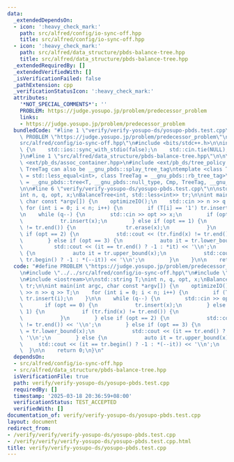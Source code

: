 ```yaml
---
data:
  _extendedDependsOn:
  - icon: ':heavy_check_mark:'
    path: src/alfred/config/io-sync-off.hpp
    title: src/alfred/config/io-sync-off.hpp
  - icon: ':heavy_check_mark:'
    path: src/alfred/data_structure/pbds-balance-tree.hpp
    title: src/alfred/data_structure/pbds-balance-tree.hpp
  _extendedRequiredBy: []
  _extendedVerifiedWith: []
  _isVerificationFailed: false
  _pathExtension: cpp
  _verificationStatusIcon: ':heavy_check_mark:'
  attributes:
    '*NOT_SPECIAL_COMMENTS*': ''
    PROBLEM: https://judge.yosupo.jp/problem/predecessor_problem
    links:
    - https://judge.yosupo.jp/problem/predecessor_problem
  bundledCode: "#line 1 \"verify/verify-yosupo-ds/yosupo-pbds.test.cpp\"\n#define\
    \ PROBLEM \"https://judge.yosupo.jp/problem/predecessor_problem\"\n\n#line 1 \"\
    src/alfred/config/io-sync-off.hpp\"\n#include <bits/stdc++.h>\n\ninline void optimizeIO(void)\
    \ {\n    std::ios::sync_with_stdio(false);\n    std::cin.tie(NULL), std::cout.tie(NULL);\n\
    }\n#line 1 \"src/alfred/data_structure/pbds-balance-tree.hpp\"\n\n\n\n#include\
    \ <ext/pb_ds/assoc_container.hpp>\n#include <ext/pb_ds/tree_policy.hpp>\n\n//\
    \ TreeTag can also be __gnu_pbds::splay_tree_tag\ntemplate <class T, class Cmp\
    \ = std::less_equal<int>, class TreeTag = __gnu_pbds::rb_tree_tag>\nusing BalanceTree\
    \ = __gnu_pbds::tree<T, __gnu_pbds::null_type, Cmp, TreeTag, __gnu_pbds::tree_order_statistics_node_update>;\n\
    \n\n#line 6 \"verify/verify-yosupo-ds/yosupo-pbds.test.cpp\"\n\nstd::string T;\n\
    int n, q, opt, x;\nBalanceTree<int, std::less<int>> tr;\n\nint main(int argc,\
    \ char const *argv[]) {\n    optimizeIO();\n    std::cin >> n >> q >> T;\n   \
    \ for (int i = 0; i < n; i++) {\n        if (T[i] == '1') tr.insert(i);\n    }\n\
    \n    while (q--) {\n        std::cin >> opt >> x;\n        if (opt == 0) {\n\
    \            tr.insert(x);\n        } else if (opt == 1) {\n            if (tr.find(x)\
    \ != tr.end()) {\n                tr.erase(x);\n            }\n        } else\
    \ if (opt == 2) {\n            std::cout << (tr.find(x) != tr.end()) << '\\n';\n\
    \        } else if (opt == 3) {\n            auto it = tr.lower_bound(x);\n  \
    \          std::cout << (it == tr.end() ? -1 : *it) << '\\n';\n        } else\
    \ {\n            auto it = tr.upper_bound(x);\n            std::cout << (it ==\
    \ tr.begin() ? -1 : *(--it)) << '\\n';\n        }\n    }\n\n    return 0;\n}\n"
  code: "#define PROBLEM \"https://judge.yosupo.jp/problem/predecessor_problem\"\n\
    \n#include \"../../src/alfred/config/io-sync-off.hpp\"\n#include \"../../src/alfred/data_structure/pbds-balance-tree.hpp\"\
    \n#include <iostream>\n\nstd::string T;\nint n, q, opt, x;\nBalanceTree<int, std::less<int>>\
    \ tr;\n\nint main(int argc, char const *argv[]) {\n    optimizeIO();\n    std::cin\
    \ >> n >> q >> T;\n    for (int i = 0; i < n; i++) {\n        if (T[i] == '1')\
    \ tr.insert(i);\n    }\n\n    while (q--) {\n        std::cin >> opt >> x;\n \
    \       if (opt == 0) {\n            tr.insert(x);\n        } else if (opt ==\
    \ 1) {\n            if (tr.find(x) != tr.end()) {\n                tr.erase(x);\n\
    \            }\n        } else if (opt == 2) {\n            std::cout << (tr.find(x)\
    \ != tr.end()) << '\\n';\n        } else if (opt == 3) {\n            auto it\
    \ = tr.lower_bound(x);\n            std::cout << (it == tr.end() ? -1 : *it) <<\
    \ '\\n';\n        } else {\n            auto it = tr.upper_bound(x);\n       \
    \     std::cout << (it == tr.begin() ? -1 : *(--it)) << '\\n';\n        }\n  \
    \  }\n\n    return 0;\n}\n"
  dependsOn:
  - src/alfred/config/io-sync-off.hpp
  - src/alfred/data_structure/pbds-balance-tree.hpp
  isVerificationFile: true
  path: verify/verify-yosupo-ds/yosupo-pbds.test.cpp
  requiredBy: []
  timestamp: '2025-03-18 20:36:59+08:00'
  verificationStatus: TEST_ACCEPTED
  verifiedWith: []
documentation_of: verify/verify-yosupo-ds/yosupo-pbds.test.cpp
layout: document
redirect_from:
- /verify/verify/verify-yosupo-ds/yosupo-pbds.test.cpp
- /verify/verify/verify-yosupo-ds/yosupo-pbds.test.cpp.html
title: verify/verify-yosupo-ds/yosupo-pbds.test.cpp
---
```


